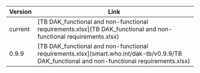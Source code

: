 | Version | Link |
|---|---|
| current | [TB DAK_functional and non-functional requirements.xlsx](TB DAK_functional and non-functional requirements.xlsx) |
|0.9.9 | [TB DAK_functional and non-functional requirements.xlsx](smart.who.int/dak-tb/v0.9.9/TB DAK_functional and non-functional requirements.xlsx)